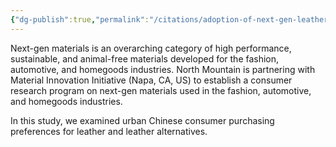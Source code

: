 ```yaml
---
{"dg-publish":true,"permalink":"/citations/adoption-of-next-gen-leather-in-china-north-mountain-consulting-group/","created":"2025-10-23T17:42:47.091+01:00","updated":"2025-10-23T18:12:10.272+01:00"}
---
```


Next-gen materials is an overarching category of high performance, sustainable, and animal-free materials developed for the fashion, automotive, and homegoods industries. North Mountain is partnering with Material Innovation Initiative (Napa, CA, US) to establish a consumer research program on next-gen materials used in the fashion, automotive, and homegoods industries.

In this study, we examined urban Chinese consumer purchasing preferences for leather and leather alternatives.